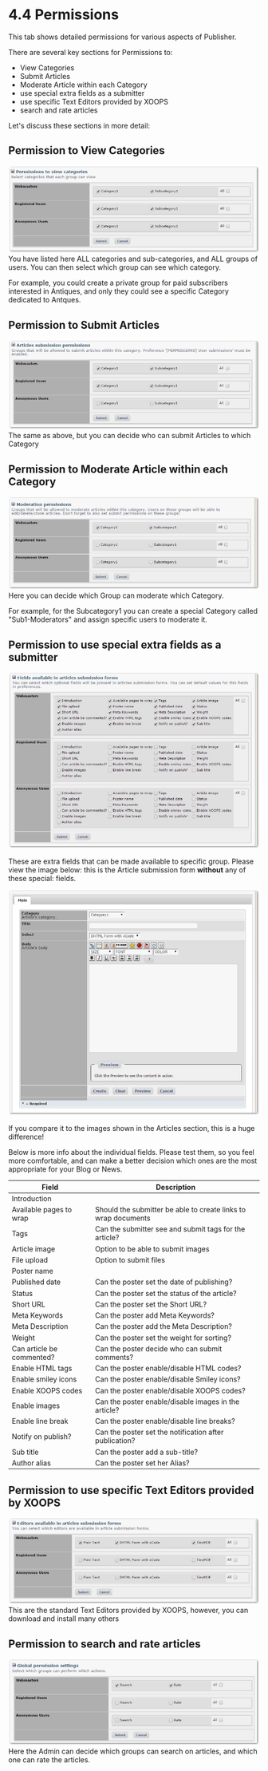 # 4.4 Permissions

This tab shows detailed permissions for various aspects of Publisher.

There are several key sections for Permissions to:

* View Categories
* Submit Articles
* Moderate Article within each Category
* use special extra fields as a submitter
* use specific Text Editors provided by XOOPS
* search and rate articles

Let's discuss these sections in more detail:

## Permission to View Categories

![](../.gitbook/assets/perm1.jpg) You have listed here ALL categories and sub-categories, and ALL groups of users. You can then select which group can see which category.

For example, you could create a private group for paid subscribers interested in Antiques, and only they could see a specific Category dedicated to Antques.

## Permission to Submit Articles

![](../.gitbook/assets/perm2.jpg) The same as above, but you can decide who can submit Articles to which Category

## Permission to Moderate Article within each Category

![](../.gitbook/assets/perm3.jpg) Here you can decide which Group can moderate which Category.

For example, for the Subcategory1 you can create a special Category called "Sub1-Moderators" and assign specific users to moderate it.

## Permission to use special extra fields as a submitter

![](../.gitbook/assets/perm4.jpg)

These are extra fields that can be made available to specific group. Please view the image below: this is the Article submission form **without** any of these special: fields.

![](../.gitbook/assets/perm7.jpg)

If you compare it to the images shown in the Articles section, this is a huge difference!

Below is more info about the individual fields. Please test them, so you feel more comfortable, and can make a better decision which ones are the most appropriate for your Blog or News.

| **Field** | **Description** |
| --- | --- |
| Introduction |  |
| Available pages to wrap | Should the submitter be able to create links to wrap documents |
| Tags | Can the submitter see and submit tags for the article? |
| Article image | Option to be able to submit images |
| File upload | Option to submit files |
| Poster name |  |
| Published date | Can the poster set the date of publishing? |
| Status | Can the poster set the status of the article? |
| Short URL | Can the poster set the Short URL? |
| Meta Keywords | Can the poster add Meta Keywords? |
| Meta Description | Can the poster add the Meta Description? |
| Weight | Can the poster set the weight for sorting? |
| Can article be commented? | Can the poster decide who can submit comments? |
| Enable HTML tags | Can the poster enable/disable HTML codes? |
| Enable smiley icons | Can the poster enable/disable Smiley icons? |
| Enable XOOPS codes | Can the poster enable/disable XOOPS codes? |
| Enable images | Can the poster enable/disable images in the article? |
| Enable line break | Can the poster enable/disable line breaks? |
| Notify on publish? | Can the poster set the notification after publication? |
| Sub title | Can the poster add a sub-title? |
| Author alias | Can the poster set her Alias? |

## Permission to use specific Text Editors provided by XOOPS

![](../.gitbook/assets/perm5.jpg) This are the standard Text Editors provided by XOOPS, however, you can download and install many others

## Permission to search and rate articles

![](../.gitbook/assets/perm6.jpg) Here the Admin can decide which groups can search on articles, and which one can rate the articles.

